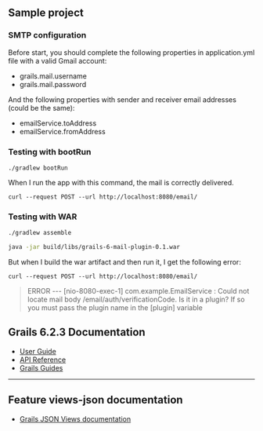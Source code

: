 ## Sample project

### SMTP configuration
Before start, you should complete the following properties in application.yml file with a valid Gmail account:
- grails.mail.username
- grails.mail.password

And the following properties with sender and receiver email addresses (could be the same):
- emailService.toAddress
- emailService.fromAddress

### Testing with bootRun
`./gradlew bootRun`

When I run the app with this command, the mail is correctly delivered.

`curl --request POST --url http://localhost:8080/email/`

### Testing with WAR
```bash
./gradlew assemble

java -jar build/libs/grails-6-mail-plugin-0.1.war 
```
But when I build the war artifact and then run it, I get the following error:

`curl --request POST --url http://localhost:8080/email/`
> ERROR --- [nio-8080-exec-1] com.example.EmailService                 : Could not locate mail body /email/auth/verificationCode. Is it in a plugin? If so you must pass the plugin name in the [plugin] variable


## Grails 6.2.3 Documentation

- [User Guide](https://docs.grails.org/6.2.3/guide/index.html)
- [API Reference](https://docs.grails.org/6.2.3/api/index.html)
- [Grails Guides](https://guides.grails.org/index.html)
---

## Feature views-json documentation

- [Grails JSON Views documentation](https://views.grails.org/)

